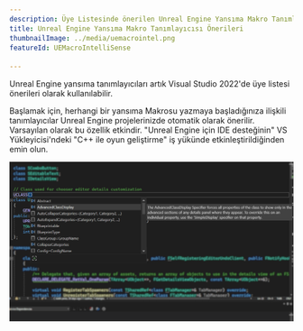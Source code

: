 ```yaml
---
description: Üye Listesinde önerilen Unreal Engine Yansıma Makro Tanımlayıcısı Önerilerini görün
title: Unreal Engine Yansıma Makro Tanımlayıcısı Önerileri
thumbnailImage: ../media/uemacrointel.png
featureId: UEMacroIntelliSense

---
```


Unreal Engine yansıma tanımlayıcıları artık Visual Studio 2022'de üye listesi önerileri olarak kullanılabilir.

Başlamak için, herhangi bir yansıma Makrosu yazmaya başladığınıza ilişkili tanımlayıcılar Unreal Engine projelerinizde otomatik olarak önerilir. Varsayılan olarak bu özellik etkindir. "Unreal Engine için IDE desteğinin" VS Yükleyicisi'ndeki "C++ ile oyun geliştirme" iş yükünde etkinleştirildiğinden emin olun.

![UE Makro IntelliSense](../media/uemacrointel.png "UE Makro IntelliSense Örneği")
